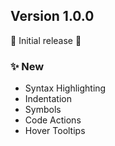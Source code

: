 ## Version 1.0.0

🎉 Initial release 🎉

### ✨ New
- Syntax Highlighting
- Indentation
- Symbols
- Code Actions
- Hover Tooltips
